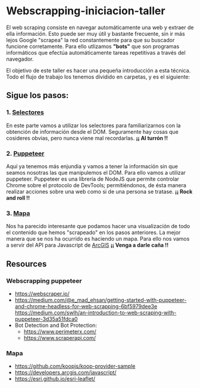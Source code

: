 # Webscrapping-iniciacion-taller

El web scraping consiste en navegar automáticamente una web y extraer de ella información. Esto puede ser muy útil y bastante frecuente, sin ir más lejos Google "scrapea" la red constantemente para que su buscador funcione corretamente. 
Para ello utlizamos **"bots"** que son programas informáticos que efectúa automáticamente tareas repetitivas a través del navegador.

El objetivo de este taller es hacer una pequeña introducción a esta técnica. Todo el flujo de trabajo los tenemos dividido en carpetas, y es el siguiente:

## Sigue los pasos:

### 1. [Selectores](https://github.com/VaqueroFontenla/webscrapping-iniciacion-taller/blob/master/1.%20Selector/1.Selectores.md)

En este parte vamos a utilizar los selectores para familiarizarnos con la obtención de información desde el DOM. Seguramente hay cosas que cosideres obvias, pero nunca viene mal recordarlas. 
**¡¡ Al turrón !!**

### 2. [Puppeteer](https://github.com/VaqueroFontenla/webscrapping-iniciacion-taller/blob/master/2.Puppeteer/2.Puppeteer.md)

Aquí ya tenemos más enjundia y vamos a tener la información sin que seamos nosotras las que manipulemos el DOM. Para ello vamos a utilizar puppeteer.
Puppeteer es una librería de NodeJS que permite controlar Chrome sobre el protocolo de DevTools; permitiéndonos, de ésta manera realizar acciones sobre una web como si de una persona se tratase. 
**¡¡ Rock and roll !!**

### 3. [Mapa](https://github.com/VaqueroFontenla/webscrapping-iniciacion-taller/blob/master/3.Map/3.Map.md)

Nos ha parecido interesante que podamos hacer una visualización de todo el contenido que hemos "scrapeado" en los pasos anteriores. La mejor manera que se nos ha ocurrido es haciendo un mapa.
Para ello nos vamos a servir del API para Javascript de [ArcGIS](https://developers.arcgis.com/javascript/)
**¡¡ Venga a darle caña !!**

## Resources
### Webscrapping puppeteer
- https://webscraper.io/
- https://medium.com/@e_mad_ehsan/getting-started-with-puppeteer-and-chrome-headless-for-web-scrapping-6bf5979dee3e
https://medium.com/swlh/an-introduction-to-web-scraping-with-puppeteer-3d35a51fdca0
- Bot Detection and Bot Protection: 
  - https://www.perimeterx.com/
  - https://www.scraperapi.com/

### Mapa
- https://github.com/koopjs/koop-provider-sample
- https://developers.arcgis.com/javascript/
- https://esri.github.io/esri-leaflet/
